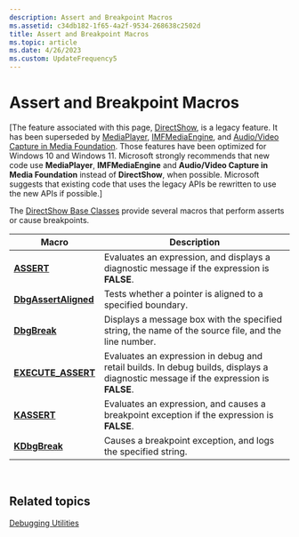 ```yaml
---
description: Assert and Breakpoint Macros
ms.assetid: c34db182-1f65-4a2f-9534-268638c2502d
title: Assert and Breakpoint Macros
ms.topic: article
ms.date: 4/26/2023
ms.custom: UpdateFrequency5
---
```


# Assert and Breakpoint Macros

\[The feature associated with this page, [DirectShow](/windows/win32/directshow/directshow), is a legacy feature. It has been superseded by [MediaPlayer](/uwp/api/Windows.Media.Playback.MediaPlayer), [IMFMediaEngine](/windows/win32/api/mfmediaengine/nn-mfmediaengine-imfmediaengine), and [Audio/Video Capture in Media Foundation](windows/win32/medfound/audio-video-capture-in-media-foundation). Those features have been optimized for Windows 10 and Windows 11. Microsoft strongly recommends that new code use **MediaPlayer**, **IMFMediaEngine** and **Audio/Video Capture in Media Foundation** instead of **DirectShow**, when possible. Microsoft suggests that existing code that uses the legacy APIs be rewritten to use the new APIs if possible.\]

The [DirectShow Base Classes](directshow-base-classes.md) provide several macros that perform asserts or cause breakpoints.



| Macro                                        | Description                                                                                                                        |
|----------------------------------------------|------------------------------------------------------------------------------------------------------------------------------------|
| [**ASSERT**](assert.md)                     | Evaluates an expression, and displays a diagnostic message if the expression is **FALSE**.                                         |
| [**DbgAssertAligned**](dbgassertaligned.md) | Tests whether a pointer is aligned to a specified boundary.                                                                        |
| [**DbgBreak**](dbgbreak.md)                 | Displays a message box with the specified string, the name of the source file, and the line number.                                |
| [**EXECUTE\_ASSERT**](execute-assert.md)    | Evaluates an expression in debug and retail builds. In debug builds, displays a diagnostic message if the expression is **FALSE**. |
| [**KASSERT**](kassert.md)                   | Evaluates an expression, and causes a breakpoint exception if the expression is **FALSE**.                                         |
| [**KDbgBreak**](kdbgbreak.md)               | Causes a breakpoint exception, and logs the specified string.                                                                      |



 

## Related topics

<dl> <dt>

[Debugging Utilities](debugging-utilities.md)
</dt> </dl>

 

 



